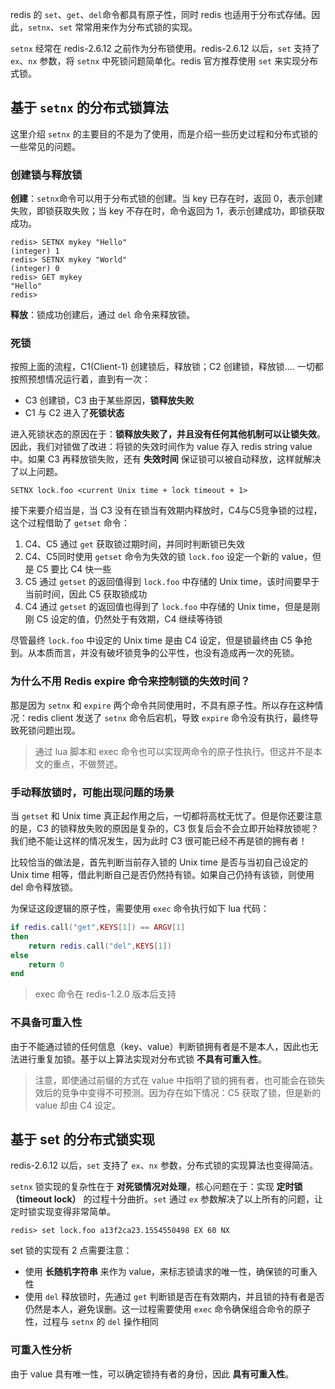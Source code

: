 redis 的 `set`、`get`、`del`命令都具有原子性，同时 redis 也适用于分布式存储。因此，`setnx`、`set` 常常用来作为分布式锁的实现。

`setnx` 经常在 redis-2.6.12 之前作为分布锁使用。redis-2.6.12 以后，`set` 支持了 `ex`、`nx` 参数，将 `setnx` 中死锁问题简单化。redis 官方推荐使用 `set` 来实现分布式锁。

## 基于 `setnx` 的分布式锁算法

这里介绍 `setnx` 的主要目的不是为了使用，而是介绍一些历史过程和分布式锁的一些常见的问题。

### 创建锁与释放锁
**创建**：`setnx`命令可以用于分布式锁的创建。当 key 已存在时，返回 0，表示创建失败，即锁获取失败；当 key 不存在时，命令返回为 1，表示创建成功，即锁获取成功。

```text
redis> SETNX mykey "Hello"
(integer) 1
redis> SETNX mykey "World"
(integer) 0
redis> GET mykey
"Hello"
redis> 
```

**释放**：锁成功创建后，通过 `del` 命令来释放锁。

### 死锁
按照上面的流程，C1(Client-1) 创建锁后，释放锁；C2 创建锁，释放锁.... 一切都按照预想情况运行着，直到有一次：

*   C3 创建锁，C3 由于某些原因，**锁释放失败**
*   C1 与 C2 进入了**死锁状态**

进入死锁状态的原因在于：**锁释放失败了，并且没有任何其他机制可以让锁失效**。因此，我们对锁做了改进：将锁的失效时间作为 value 存入 redis string value 中。如果 C3 再释放锁失败，还有 **失效时间** 保证锁可以被自动释放，这样就解决了以上问题。

```text
SETNX lock.foo <current Unix time + lock timeout + 1>
```

接下来要介绍当是，当 C3 没有在锁当有效期内释放时，C4与C5竞争锁的过程，这个过程借助了 `getset` 命令：
1. C4、C5 通过 `get` 获取锁过期时间，并同时判断锁已失效
2. C4、C5同时使用 `getset` 命令为失效的锁 `lock.foo` 设定一个新的 value，但是 C5 要比 C4 快一些
3. C5 通过 `getset` 的返回值得到 `lock.foo` 中存储的 Unix time，该时间要早于当前时间，因此 C5 获取锁成功
4. C4 通过 `getset` 的返回值也得到了 `lock.foo` 中存储的 Unix time，但是是刚刚 C5 设定的值，仍然处于有效期，C4 继续等待锁

尽管最终 `lock.foo` 中设定的 Unix time 是由 C4 设定，但是锁最终由 C5 争抢到。从本质而言，并没有破坏锁竞争的公平性，也没有造成再一次的死锁。

### 为什么不用 Redis expire 命令来控制锁的失效时间？
那是因为 `setnx` 和 `expire` 两个命令共同使用时，不具有原子性。所以存在这种情况：redis client 发送了 `setnx` 命令后宕机，导致 `expire` 命令没有执行，最终导致死锁问题出现。

>   通过 lua 脚本和 exec 命令也可以实现两命令的原子性执行。但这并不是本文的重点，不做赘述。

### 手动释放锁时，可能出现问题的场景
当 `getset` 和 Unix time 真正起作用之后，一切都将高枕无忧了。但是你还要注意的是，C3 的锁释放失败的原因是复杂的，C3 恢复后会不会立即开始释放锁呢？我们绝不能让这样的情况发生，因为此时 C3 很可能已经不再是锁的拥有者！

比较恰当的做法是，首先判断当前存入锁的 Unix time 是否与当初自己设定的 Unix time 相等，借此判断自己是否仍然持有锁。如果自己仍持有该锁，则使用 del 命令释放锁。

为保证这段逻辑的原子性，需要使用 `exec` 命令执行如下 lua 代码：

```lua
if redis.call("get",KEYS[1]) == ARGV[1]
then
    return redis.call("del",KEYS[1])
else
    return 0
end
```

> exec 命令在 redis-1.2.0 版本后支持

### 不具备可重入性
由于不能通过锁的任何信息（key、value）判断锁拥有者是不是本人，因此也无法进行重复加锁。基于以上算法实现对分布式锁 **不具有可重入性**。

> 注意，即使通过前缀的方式在 value 中指明了锁的拥有者，也可能会在锁失效后的竞争中变得不可预测。因为存在如下情况：C5 获取了锁，但是新的 value 却由 C4 设定。

## 基于 set 的分布式锁实现
redis-2.6.12 以后，`set` 支持了 `ex`、`nx` 参数，分布式锁的实现算法也变得简洁。

`setnx` 锁实现的复杂性在于 **对死锁情况对处理**，核心问题在于：实现 **定时锁（timeout lock）** 的过程十分曲折。`set` 通过 `ex` 参数解决了以上所有的问题，让定时锁实现变得非常简单。

```text
redis> set lock.foo a13f2ca23.1554550498 EX 60 NX
```

set 锁的实现有 2 点需要注意：

- 使用 **长随机字符串** 来作为 value，来标志锁请求的唯一性，确保锁的可重入性
- 使用 `del` 释放锁时，先通过 `get` 判断锁是否在有效期内，并且锁的持有者是否仍然是本人，避免误删。这一过程需要使用 `exec` 命令确保组合命令的原子性，过程与 `setnx` 的 `del` 操作相同

### 可重入性分析
由于 value 具有唯一性，可以确定锁持有者的身份，因此 **具有可重入性**。